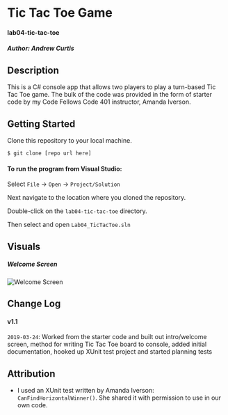 # Tic Tac Toe Game

#### lab04-tic-tac-toe
##### *Author: Andrew Curtis*


## Description

This is a C# console app that allows two players to play a turn-based Tic Tac Toe game. The bulk of the code was provided in the form of starter code by my Code Fellows Code 401 instructor, Amanda Iverson. 


## Getting Started

Clone this repository to your local machine.
```
$ git clone [repo url here]
```

#### To run the program from Visual Studio:
Select `File` -> `Open` -> `Project/Solution`

Next navigate to the location where you cloned the repository.

Double-click on the `lab04-tic-tac-toe` directory.

Then select and open `Lab04_TicTacToe.sln`


## Visuals

##### Welcome Screen

![Welcome Screen]()



## Change Log

#### v1.1

`2019-03-24`: Worked from the starter code and built out intro/welcome screen, method for writing Tic Tac Toe board to console, added initial documentation, hooked up XUnit test project and started planning tests


## Attribution

* I used an XUnit test written by Amanda Iverson: `CanFindHorizontalWinner()`. She shared it with permission to use in our own code.
